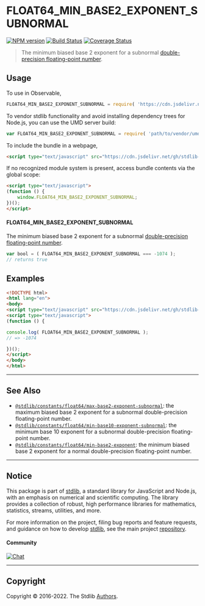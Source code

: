 <!--

@license Apache-2.0

Copyright (c) 2018 The Stdlib Authors.

Licensed under the Apache License, Version 2.0 (the "License");
you may not use this file except in compliance with the License.
You may obtain a copy of the License at

   http://www.apache.org/licenses/LICENSE-2.0

Unless required by applicable law or agreed to in writing, software
distributed under the License is distributed on an "AS IS" BASIS,
WITHOUT WARRANTIES OR CONDITIONS OF ANY KIND, either express or implied.
See the License for the specific language governing permissions and
limitations under the License.

-->

# FLOAT64_MIN_BASE2_EXPONENT_SUBNORMAL

[![NPM version][npm-image]][npm-url] [![Build Status][test-image]][test-url] [![Coverage Status][coverage-image]][coverage-url] <!-- [![dependencies][dependencies-image]][dependencies-url] -->

> The minimum biased base 2 exponent for a subnormal [double-precision floating-point number][ieee754].



<section class="usage">

## Usage

<!-- eslint-disable id-length -->

To use in Observable,

```javascript
FLOAT64_MIN_BASE2_EXPONENT_SUBNORMAL = require( 'https://cdn.jsdelivr.net/gh/stdlib-js/constants-float64-min-base2-exponent-subnormal@umd/browser.js' )
```

To vendor stdlib functionality and avoid installing dependency trees for Node.js, you can use the UMD server build:

```javascript
var FLOAT64_MIN_BASE2_EXPONENT_SUBNORMAL = require( 'path/to/vendor/umd/constants-float64-min-base2-exponent-subnormal/index.js' )
```

To include the bundle in a webpage,

```html
<script type="text/javascript" src="https://cdn.jsdelivr.net/gh/stdlib-js/constants-float64-min-base2-exponent-subnormal@umd/browser.js"></script>
```

If no recognized module system is present, access bundle contents via the global scope:

```html
<script type="text/javascript">
(function () {
    window.FLOAT64_MIN_BASE2_EXPONENT_SUBNORMAL;
})();
</script>
```

#### FLOAT64_MIN_BASE2_EXPONENT_SUBNORMAL

The minimum biased base 2 exponent for a subnormal [double-precision floating-point number][ieee754].

<!-- eslint-disable id-length -->

```javascript
var bool = ( FLOAT64_MIN_BASE2_EXPONENT_SUBNORMAL === -1074 );
// returns true
```

</section>

<!-- /.usage -->

<section class="examples">

## Examples

<!-- TODO: better example -->

<!-- eslint no-undef: "error" -->

<!-- eslint-disable id-length -->

```html
<!DOCTYPE html>
<html lang="en">
<body>
<script type="text/javascript" src="https://cdn.jsdelivr.net/gh/stdlib-js/constants-float64-min-base2-exponent-subnormal@umd/browser.js"></script>
<script type="text/javascript">
(function () {

console.log( FLOAT64_MIN_BASE2_EXPONENT_SUBNORMAL );
// => -1074

})();
</script>
</body>
</html>
```

</section>

<!-- /.examples -->

<!-- C interface documentation. -->



<!-- Section for related `stdlib` packages. Do not manually edit this section, as it is automatically populated. -->

<section class="related">

* * *

## See Also

-   <span class="package-name">[`@stdlib/constants/float64/max-base2-exponent-subnormal`][@stdlib/constants/float64/max-base2-exponent-subnormal]</span><span class="delimiter">: </span><span class="description">the maximum biased base 2 exponent for a subnormal double-precision floating-point number.</span>
-   <span class="package-name">[`@stdlib/constants/float64/min-base10-exponent-subnormal`][@stdlib/constants/float64/min-base10-exponent-subnormal]</span><span class="delimiter">: </span><span class="description">the minimum base 10 exponent for a subnormal double-precision floating-point number.</span>
-   <span class="package-name">[`@stdlib/constants/float64/min-base2-exponent`][@stdlib/constants/float64/min-base2-exponent]</span><span class="delimiter">: </span><span class="description">the minimum biased base 2 exponent for a normal double-precision floating-point number.</span>

</section>

<!-- /.related -->

<!-- Section for all links. Make sure to keep an empty line after the `section` element and another before the `/section` close. -->


<section class="main-repo" >

* * *

## Notice

This package is part of [stdlib][stdlib], a standard library for JavaScript and Node.js, with an emphasis on numerical and scientific computing. The library provides a collection of robust, high performance libraries for mathematics, statistics, streams, utilities, and more.

For more information on the project, filing bug reports and feature requests, and guidance on how to develop [stdlib][stdlib], see the main project [repository][stdlib].

#### Community

[![Chat][chat-image]][chat-url]

---

## Copyright

Copyright &copy; 2016-2022. The Stdlib [Authors][stdlib-authors].

</section>

<!-- /.stdlib -->

<!-- Section for all links. Make sure to keep an empty line after the `section` element and another before the `/section` close. -->

<section class="links">

[npm-image]: http://img.shields.io/npm/v/@stdlib/constants-float64-min-base2-exponent-subnormal.svg
[npm-url]: https://npmjs.org/package/@stdlib/constants-float64-min-base2-exponent-subnormal

[test-image]: https://github.com/stdlib-js/constants-float64-min-base2-exponent-subnormal/actions/workflows/test.yml/badge.svg?branch=v0.0.8
[test-url]: https://github.com/stdlib-js/constants-float64-min-base2-exponent-subnormal/actions/workflows/test.yml?query=branch:v0.0.8

[coverage-image]: https://img.shields.io/codecov/c/github/stdlib-js/constants-float64-min-base2-exponent-subnormal/main.svg
[coverage-url]: https://codecov.io/github/stdlib-js/constants-float64-min-base2-exponent-subnormal?branch=main

<!--

[dependencies-image]: https://img.shields.io/david/stdlib-js/constants-float64-min-base2-exponent-subnormal.svg
[dependencies-url]: https://david-dm.org/stdlib-js/constants-float64-min-base2-exponent-subnormal/main

-->

[chat-image]: https://img.shields.io/gitter/room/stdlib-js/stdlib.svg
[chat-url]: https://gitter.im/stdlib-js/stdlib/

[stdlib]: https://github.com/stdlib-js/stdlib

[stdlib-authors]: https://github.com/stdlib-js/stdlib/graphs/contributors

[umd]: https://github.com/umdjs/umd
[es-module]: https://developer.mozilla.org/en-US/docs/Web/JavaScript/Guide/Modules

[deno-url]: https://github.com/stdlib-js/constants-float64-min-base2-exponent-subnormal/tree/deno
[umd-url]: https://github.com/stdlib-js/constants-float64-min-base2-exponent-subnormal/tree/umd
[esm-url]: https://github.com/stdlib-js/constants-float64-min-base2-exponent-subnormal/tree/esm
[branches-url]: https://github.com/stdlib-js/constants-float64-min-base2-exponent-subnormal/blob/main/branches.md

[ieee754]: https://en.wikipedia.org/wiki/IEEE_754-1985

<!-- <related-links> -->

[@stdlib/constants/float64/max-base2-exponent-subnormal]: https://github.com/stdlib-js/constants-float64-max-base2-exponent-subnormal/tree/umd

[@stdlib/constants/float64/min-base10-exponent-subnormal]: https://github.com/stdlib-js/constants-float64-min-base10-exponent-subnormal/tree/umd

[@stdlib/constants/float64/min-base2-exponent]: https://github.com/stdlib-js/constants-float64-min-base2-exponent/tree/umd

<!-- </related-links> -->

</section>

<!-- /.links -->
